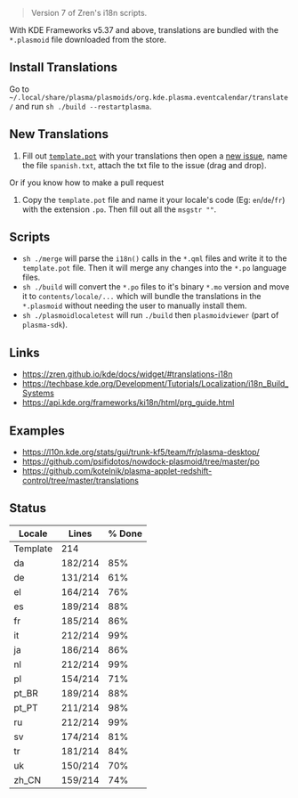 > Version 7 of Zren's i18n scripts.

With KDE Frameworks v5.37 and above, translations are bundled with the `*.plasmoid` file downloaded from the store.

## Install Translations

Go to `~/.local/share/plasma/plasmoids/org.kde.plasma.eventcalendar/translate/` and run `sh ./build --restartplasma`.

## New Translations

1. Fill out [`template.pot`](template.pot) with your translations then open a [new issue](https://github.com/Zren/plasma-applet-eventcalendar/issues/new), name the file `spanish.txt`, attach the txt file to the issue (drag and drop).

Or if you know how to make a pull request

1. Copy the `template.pot` file and name it your locale's code (Eg: `en`/`de`/`fr`) with the extension `.po`. Then fill out all the `msgstr ""`.

## Scripts

* `sh ./merge` will parse the `i18n()` calls in the `*.qml` files and write it to the `template.pot` file. Then it will merge any changes into the `*.po` language files.
* `sh ./build` will convert the `*.po` files to it's binary `*.mo` version and move it to `contents/locale/...` which will bundle the translations in the `*.plasmoid` without needing the user to manually install them.
* `sh ./plasmoidlocaletest` will run `./build` then `plasmoidviewer` (part of `plasma-sdk`).

## Links

* https://zren.github.io/kde/docs/widget/#translations-i18n
* https://techbase.kde.org/Development/Tutorials/Localization/i18n_Build_Systems
* https://api.kde.org/frameworks/ki18n/html/prg_guide.html

## Examples

* https://l10n.kde.org/stats/gui/trunk-kf5/team/fr/plasma-desktop/
* https://github.com/psifidotos/nowdock-plasmoid/tree/master/po
* https://github.com/kotelnik/plasma-applet-redshift-control/tree/master/translations

## Status
|  Locale  |  Lines  | % Done|
|----------|---------|-------|
| Template |     214 |       |
| da       | 182/214 |   85% |
| de       | 131/214 |   61% |
| el       | 164/214 |   76% |
| es       | 189/214 |   88% |
| fr       | 185/214 |   86% |
| it       | 212/214 |   99% |
| ja       | 186/214 |   86% |
| nl       | 212/214 |   99% |
| pl       | 154/214 |   71% |
| pt_BR    | 189/214 |   88% |
| pt_PT    | 211/214 |   98% |
| ru       | 212/214 |   99% |
| sv       | 174/214 |   81% |
| tr       | 181/214 |   84% |
| uk       | 150/214 |   70% |
| zh_CN    | 159/214 |   74% |
